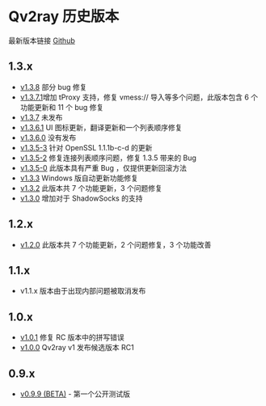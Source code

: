# Qv2ray 历史版本

最新版本链接 [Github](https://github.com/lhy0403/Qv2ray/releases/latest)

## 1.3.x

- [v1.3.8](./ReleaseNotes/1.3/v1.3.8.0.md) 部分 bug 修复
- [v1.3.7.1](./ReleaseNotes/1.3/v1.3.7.1.md)增加 tProxy 支持，修复 vmess:// 导入等多个问题，此版本包含 6 个功能更新和 11 个 bug 修复
- [v1.3.7](./ReleaseNotes/1.3/v1.3.7.0.md) 未发布
- [v1.3.6.1](./ReleaseNotes/1.3/v1.3.6.1.md) UI 图标更新，翻译更新和一个列表顺序修复
- [v1.3.6.0](./ReleaseNotes/1.3/v1.3.6.0.md) 没有发布
- [v1.3.5-3](./ReleaseNotes/1.3/v1.3.5.3.md) 针对 OpenSSL 1.1.1b-c-d 的更新
- [v1.3.5-2](./ReleaseNotes/1.3/v1.3.5.2.md) 修复连接列表顺序问题，修复 1.3.5 带来的 Bug
- [v1.3.5-0](./ReleaseNotes/1.3/v1.3.5.0.md) 此版本具有严重 Bug ，仅提供更新回滚方法
- [v1.3.3](./ReleaseNotes/1.3/v1.3.3.0.md) Windows 版自动更新功能修复
- [v1.3.2](./ReleaseNotes/1.3/v1.3.2.0.md) 此版本共 7 个功能更新，3 个问题修复
- [v1.3.0](./ReleaseNotes/1.3/v1.3.0.0.md) 增加对于 ShadowSocks 的支持

## 1.2.x

- [v1.2.0](./ReleaseNotes/1.2/v1.2.0.0.md) 此版本共 7 个功能更新，2 个问题修复，3 个功能改善

## 1.1.x

- v1.1.x 版本由于出现内部问题被取消发布

## 1.0.x

- [v1.0.1](./ReleaseNotes/1.0/v1.0.1.0.md) 修复 RC 版本中的拼写错误
- [v1.0.0](./ReleaseNotes/1.0/v1.0.0.0.md) Qv2ray v1 发布候选版本 RC1

## 0.9.x

- [v0.9.9 (BETA)](./ReleaseNotes/1.0/v0.9.9.0.md) - 第一个公开测试版

